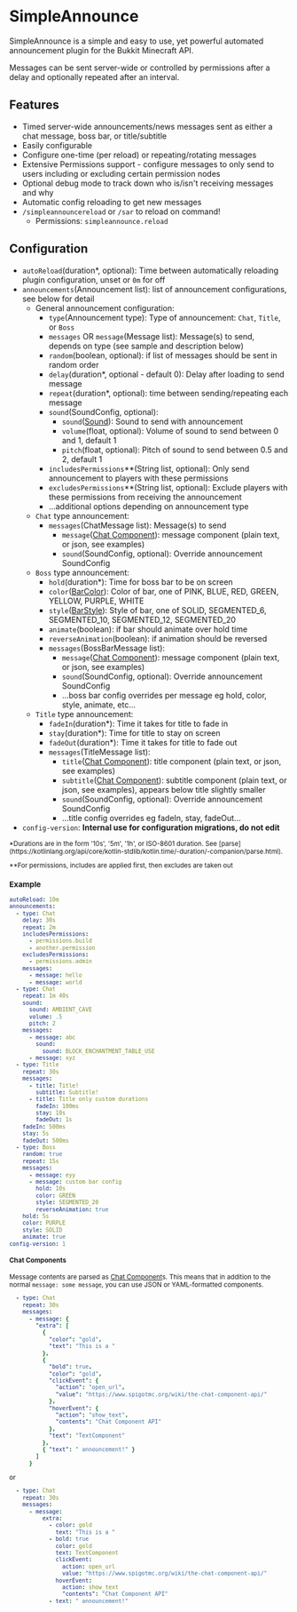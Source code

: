 # SimpleAnnounce

SimpleAnnounce is a simple and easy to use, yet powerful automated announcement plugin for the Bukkit Minecraft API.

Messages can be sent server-wide or controlled by permissions after a delay and optionally repeated after an interval.

## Features

- Timed server-wide announcements/news messages sent as either a chat message, boss bar, or title/subtitle
- Easily configurable
- Configure one-time (per reload) or repeating/rotating messages
- Extensive Permissions support - configure messages to only send to users including or excluding certain permission nodes
- Optional debug mode to track down who is/isn't receiving messages and why
- Automatic config reloading to get new messages
- `/simpleannouncereload` or `/sar` to reload on command!
  - Permissions: `simpleannounce.reload`

## Configuration

- `autoReload`(duration*, optional): Time between automatically reloading plugin configuration, unset or `0m` for off
- `announcements`(Announcement list): list of announcement configurations, see below for detail
  - General announcement configuration:
    - `type`(Announcement type): Type of announcement: `Chat`, `Title`, or `Boss`
    - `messages` OR `message`(Message list): Message(s) to send, depends on type (see sample and description below)
    - `random`(boolean, optional): if list of messages should be sent in random order
    - `delay`(duration*, optional - default 0): Delay after loading to send message
    - `repeat`(duration*, optional): time between sending/repeating each message
    - `sound`(SoundConfig, optional):
      - `sound`([Sound]): Sound to send with announcement
      - `volume`(float, optional): Volume of sound to send between 0 and 1, default 1
      - `pitch`(float, optional): Pitch of sound to send between 0.5 and 2, default 1
    - `includesPermissions`**(String list, optional): Only send announcement to players with these permissions
    - `excludesPermissions`**(String list, optional): Exclude players with these permissions from receiving the announcement
    - ...additional options depending on announcement type
  - `Chat` type announcement:
    - `messages`(ChatMessage list): Message(s) to send
      - `message`([Chat Component]): message component (plain text, or json, see examples)
      - `sound`(SoundConfig, optional): Override announcement SoundConfig
  - `Boss` type announcement:
    - `hold`(duration*): Time for boss bar to be on screen
    - `color`([BarColor]): Color of bar, one of PINK, BLUE, RED, GREEN, YELLOW, PURPLE, WHITE
    - `style`([BarStyle]): Style of bar, one of SOLID, SEGMENTED_6, SEGMENTED_10, SEGMENTED_12, SEGMENTED_20
    - `animate`(boolean): if bar should animate over hold time
    - `reverseAnimation`(boolean): if animation should be reversed
    - `messages`(BossBarMessage list):
      - `message`([Chat Component]): message component (plain text, or json, see examples)
      - `sound`(SoundConfig, optional): Override announcement SoundConfig
      - ...boss bar config overrides per message eg hold, color, style, animate, etc...
  - `Title` type announcement:
    - `fadeIn`(duration*): Time it takes for title to fade in
    - `stay`(duration*): Time for title to stay on screen
    - `fadeOut`(duration*): Time it takes for title to fade out
    - `messages`(TitleMessage list):
      - `title`([Chat Component]): title component (plain text, or json, see examples)
      - `subtitle`([Chat Component]): subtitle component (plain text, or json, see examples), appears below title slightly smaller
      - `sound`(SoundConfig, optional): Override announcement SoundConfig
      - ...title config overrides eg fadeIn, stay, fadeOut...
- `config-version`: **Internal use for configuration migrations, do not edit**

<sub>
*Durations are in the form '10s', '5m', '1h', or ISO-8601 duration. See [parse](https://kotlinlang.org/api/core/kotlin-stdlib/kotlin.time/-duration/-companion/parse.html).

**For permissions, includes are applied first, then excludes are taken out
</sub>


### Example

```yaml
autoReload: 10m
announcements:
  - type: Chat
    delay: 30s
    repeat: 2m
    includesPermissions:
      - permissions.build
      - another.permission
    excludesPermissions:
      - permissions.admin
    messages:
      - message: hello
      - message: world
  - type: Chat
    repeat: 1m 40s
    sound:
      sound: AMBIENT_CAVE
      volume: .5
      pitch: 2
    messages:
      - message: abc
        sound:
          sound: BLOCK_ENCHANTMENT_TABLE_USE
      - message: xyz
  - type: Title
    repeat: 30s
    messages:
      - title: Title!
        subtitle: Subtitle!
      - title: Title only custom durations
        fadeIn: 100ms
        stay: 10s
        fadeOut: 1s
    fadeIn: 500ms
    stay: 5s
    fadeOut: 500ms
  - type: Boss
    random: true
    repeat: 15s
    messages:
      - message: eyy
      - message: custom bar config
        hold: 10s
        color: GREEN
        style: SEGMENTED_20
        reverseAnimation: true
    hold: 5s
    color: PURPLE
    style: SOLID
    animate: true
config-version: 1
```

#### Chat Components

Message contents are parsed as [Chat Component]s. This means that in addition to the normal `message: some message`, you can use JSON or YAML-formatted components.

```yaml
  - type: Chat
    repeat: 30s
    messages:
      - message: {
        "extra": [
          {
            "color": "gold",
            "text": "This is a "
          },
          {
            "bold": true,
            "color": "gold",
            "clickEvent": {
              "action": "open_url",
              "value": "https://www.spigotmc.org/wiki/the-chat-component-api/"
            },
            "hoverEvent": {
              "action": "show_text",
              "contents": "Chat Component API"
            },
            "text": "TextComponent"
          },
          { "text": " announcement!" }
        ]
      }
```
or
```yaml
  - type: Chat
    repeat: 30s
    messages:
      - message:
          extra:
            - color: gold
              text: "This is a "
            - bold: true
              color: gold
              text: TextComponent
              clickEvent:
                action: open_url
                value: "https://www.spigotmc.org/wiki/the-chat-component-api/"
              hoverEvent:
                action: show_text
                "contents": "Chat Component API"
            - text: " announcement!"
```

[Sound]: https://hub.spigotmc.org/javadocs/bukkit/org/bukkit/Sound.html
[BarColor]: https://hub.spigotmc.org/javadocs/spigot/org/bukkit/boss/BarColor.html
[BarStyle]: https://hub.spigotmc.org/javadocs/spigot/org/bukkit/boss/BarStyle.html
[Chat Component]: https://www.spigotmc.org/wiki/the-chat-component-api/

